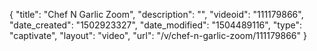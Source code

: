 {
    "title": "Chef N Garlic Zoom",
    "description": "",
    "videoid": "111179866",
    "date_created": "1502923327",
    "date_modified": "1504489116",
    "type": "captivate",
    "layout": "video",
    "url": "\/v\/chef-n-garlic-zoom\/111179866"
}